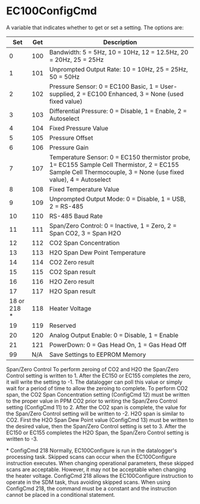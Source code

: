 # EC100ConfigCmd

A variable that indicates whether to get or set a setting. The options are:

| Set          | Get | Description                                                                                                                                                     |
| ------------ | --- | --------------------------------------------------------------------------------------------------------------------------------------------------------------- |
| 0            | 100 | Bandwidth: 5 = 5Hz, 10 = 10Hz, 12 = 12.5Hz, 20 = 20Hz, 25 = 25Hz                                                                                                |
| 1            | 101 | Unprompted Output Rate: 10 = 10Hz, 25 = 25Hz, 50 = 50Hz                                                                                                         |
| 2            | 102 | Pressure Sensor: 0 = EC100 Basic, 1 = User-supplied, 2 = EC100 Enhanced, 3 = None (used fixed value)                                                            |
| 3            | 103 | Differential Pressure: 0 = Disable, 1 = Enable, 2 = Autoselect                                                                                                  |
| 4            | 104 | Fixed Pressure Value                                                                                                                                            |
| 5            | 105 | Pressure Offset                                                                                                                                                 |
| 6            | 106 | Pressure Gain                                                                                                                                                   |
| 7            | 107 | Temperature Sensor: 0 = EC150 thermistor probe, 1= EC155 Sample Cell Thermistor, 2 = EC155 Sample Cell Thermocouple, 3 = None (use fixed value), 4 = Autoselect |
| 8            | 108 | Fixed Temperature Value                                                                                                                                         |
| 9            | 109 | Unprompted Output Mode: 0 = Disable, 1 = USB, 2 = RS-485                                                                                                        |
| 10           | 110 | RS-485 Baud Rate                                                                                                                                                |
| 11           | 111 | Span/Zero Control: 0 = Inactive, 1 = Zero, 2 = Span CO2, 3 = Span H2O                                                                                           |
| 12           | 112 | CO2 Span Concentration                                                                                                                                          |
| 13           | 113 | H2O Span Dew Point Temperature                                                                                                                                  |
| 14           | 114 | CO2 Zero result                                                                                                                                                 |
| 15           | 115 | CO2 Span result                                                                                                                                                 |
| 16           | 116 | H2O Zero result                                                                                                                                                 |
| 17           | 117 | H2O Span result                                                                                                                                                 |
| 18 or 218 \* | 118 | Heater Voltage                                                                                                                                                  |
| 19           | 119 | Reserved                                                                                                                                                        |
| 20           | 120 | Analog Output Enable: 0 = Disable, 1 = Enable                                                                                                                   |
| 21           | 121 | PowerDown: 0 = Gas Head On, 1 = Gas Head Off                                                                                                                    |
| 99           | N/A | Save Settings to EEPROM Memory                                                                                                                                  |

Span/Zero Control To perform zeroing of CO2 and H2O the Span/Zero Control setting is written to 1. After the EC150 or EC155 completes the zero, it will write the setting to -1. The datalogger can poll this value or simply wait for a period of time to allow the zeroing to complete. To perform CO2 span, the CO2 Span Concentration setting (ConfigCmd 12) must be written to the proper value in PPM CO2 prior to writing the Span/Zero Control setting (ConfigCmd 11) to 2. After the CO2 span is complete, the value for the Span/Zero Control setting will be written to -2. H2O span is similar to CO2. First the H2O Span Dew Point value (ConfigCmd 13) must be written to the desired value, then the Span/Zero Control setting is set to 3. After the EC150 or EC155 completes the H2O Span, the Span/Zero Control setting is written to -3.

\* ConfigCmd 218 Normally, EC100Configure is run in the datalogger's processing task. Skipped scans can occur when the EC100Configure instruction executes. When changing operational parameters, these skipped scans are acceptable. However, it may not be acceptable when changing the heater voltage. ConfigCmd 218 allows the EC100Configure instruction to operate in the SDM task, thus avoiding skipped scans. When using ConfigCmd 218, the command must be a constant and the instruction cannot be placed in a conditional statement.

